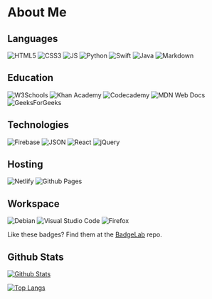 # About Me

## Languages
![HTML5](https://badgelab.dev/api/badge/html5)
![CSS3](https://badgelab.dev/api/badge/css3)
![JS](https://badgelab.dev/api/badge/javascript)
![Python](https://badgelab.dev/api/badge/python)
![Swift](https://badgelab.dev/api/badge/swift)
![Java](https://badgelab.dev/api/badge/java)
![Markdown](https://badgelab.dev/api/badge/markdown)

## Education
![W3Schools](https://badgelab.dev/api/badge/w3schools)
![Khan Academy](https://badgelab.dev/api/badge/khan-academy)
![Codecademy](https://badgelab.dev/api/badge/codecademy)
![MDN Web Docs](https://badgelab.dev/api/badge/mdn)
![GeeksForGeeks](https://badgelab.dev/api/badge/geeksforgeeks)

## Technologies
![Firebase](https://badgelab.dev/api/badge/firebase)
![JSON](https://badgelab.dev/api/badge/json)
![React](https://badgelab.dev/api/badge/react)
![jQuery](https://badgelab.dev/api/badge/jquery)

## Hosting
![Netlify](https://badgelab.dev/api/badge/netlify)
![Github Pages](https://badgelab.dev/api/badge/github-pages)

## Workspace
![Debian](https://badgelab.dev/api/badge/debian)
![Visual Studio Code](https://badgelab.dev/api/badge/vscode)
![Firefox](https://badgelab.dev/api/badge/firefox)

Like these badges? Find them at the [BadgeLab](https://github.com/ethanillingsworth/BadgeLab) repo.

## Github Stats
[![Github Stats](https://github-readme-stats.vercel.app/api?username=ethanillingsworth&show_icons=true&theme=dark)](https://github.com/anuraghazra/github-readme-stats)

[![Top Langs](https://github-readme-stats.vercel.app/api/top-langs/?username=ethanillingsworth&theme=dark)](https://github.com/anuraghazra/github-readme-stats)
